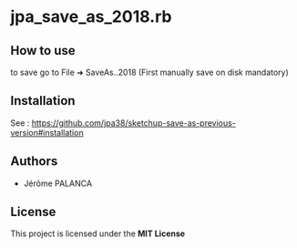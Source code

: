 # jpa_save_as_2018.rb

## How to use

to save go to File ➜ SaveAs..2018 (First manually save on disk mandatory)

## Installation

See : https://github.com/jpa38/sketchup-save-as-previous-version#installation

## Authors
- Jérôme PALANCA

## License
This project is licensed under the **MIT License**
